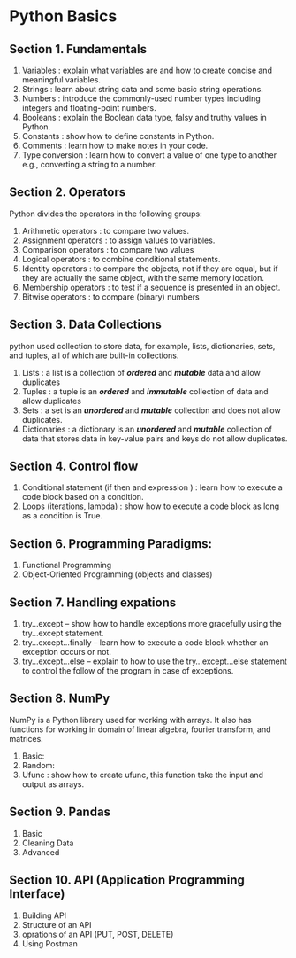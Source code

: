 # Python Basics

## Section 1. Fundamentals
1. Variables : explain  what variables are and how to create concise and meaningful variables.
2. Strings : learn about string data and some basic string operations.
3. Numbers : introduce the commonly-used number types including integers and floating-point numbers.
4. Booleans : explain the Boolean data type, falsy and truthy values in Python.
5. Constants : show how to define constants in Python.
6. Comments : learn how to make notes in your code.
7. Type conversion : learn how to convert a value of one type to another e.g., converting a string to a number.



## Section 2. Operators
Python divides the operators in the following groups:

1. Arithmetic operators : to compare two values.
2. Assignment operators : to assign values to variables.
3. Comparison operators : to compare two values
4. Logical operators :  to combine conditional statements.
5. Identity operators : to compare the objects, not if they are equal, but if they are actually the same object, with the same memory location.
6. Membership operators : to test if a sequence is presented in an object.
7. Bitwise operators : to compare (binary) numbers



## Section 3. Data Collections
python used collection to store data, for example, lists, dictionaries, sets, and tuples, all of which are built-in collections.

1. Lists : a list is a collection of ***ordered*** and ***mutable*** data and  allow duplicates
2. Tuples : a tuple is an ***ordered*** and ***immutable*** collection of data and  allow duplicates
3. Sets : a set is an ***unordered*** and ***mutable*** collection and  does not allow duplicates.
4. Dictionaries : a dictionary is an ***unordered*** and ***mutable*** collection of data that stores data in key-value pairs and keys do not allow duplicates.



## Section 4. Control flow 
1. Conditional statement (if then and expression ) : learn how to execute a code block based on a condition.
2. Loops (iterations, lambda) : show how to execute a code block as long as a condition is True.


## Section 6. Programming Paradigms:
1. Functional Programming 
2. Object-Oriented Programming (objects and classes)


## Section 7. Handling expations
1. try…except – show how to handle exceptions more gracefully using the try…except statement.
2. try…except…finally – learn how to execute a code block whether an exception occurs or not.
3. try…except…else – explain to how to use the try…except…else statement to control the follow of the program in case of exceptions.


## Section 8. NumPy 
NumPy is a Python library used for working with arrays. It also has functions for working in domain of linear algebra, fourier transform, and matrices.

1. Basic:  
2. Random: 
3. Ufunc : show how to create ufunc, this function take the input and output as arrays.


## Section 9. Pandas 
1. Basic
2. Cleaning Data
3. Advanced

## Section 10. API (Application Programming Interface)
1. Building API
2. Structure of an API 
3. oprations of an API (PUT, POST, DELETE)
4. Using Postman










